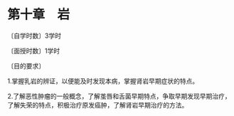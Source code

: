 # 第十章　岩

〔自学时数〕3学时

〔面授时数〕1学时

〔目的要求〕

1.掌握乳岩的辨证，以便能及时发现本病，掌握肾岩早期症状的特点。

2.了解恶性肿瘤的一般概念，了解茧唇和舌菌早期特点，争取早期发现早期治疗，了解失荣的特点，积极治疗原发癌肿，了解肾岩早期治疗的方法。
